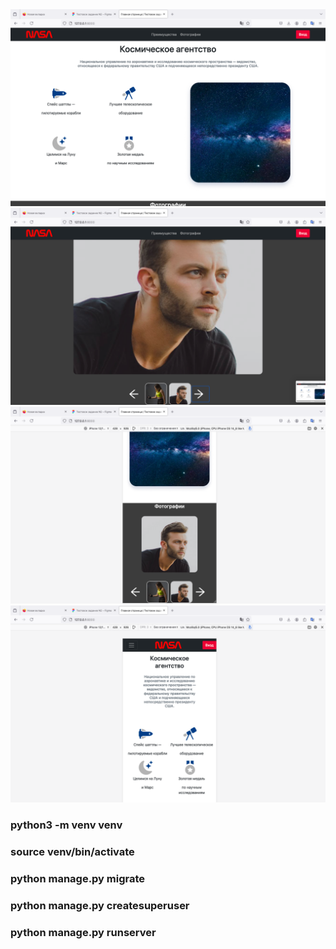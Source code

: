 <img src="https://github.com/hottabuch1987/test-11/raw/main/img/1.png" alt="1">

<img src="https://github.com/hottabuch1987/test-11/raw/main/img/2.png" alt="2">

<img src="https://github.com/hottabuch1987/test-11/raw/main/img/3.png" alt="3">

<img src="https://github.com/hottabuch1987/test-11/raw/main/img/4.png" alt="4">

### python3 -m venv venv
### source venv/bin/activate
### python manage.py migrate
### python manage.py createsuperuser
### python manage.py runserver